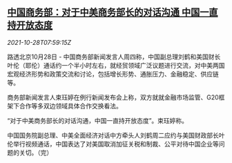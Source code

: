 <!--1635409862000-->
[中国商务部：对于中美商务部长的对话沟通 中国一直持开放态度](https://cn.reuters.com/article/china-usa-commerce-ministers-1028-thur-idCNKBS2HI0XL)
------

<div><i>2021-10-28T07:59:15Z</i></div><p>路透北京10月28日 - 中国商务部新闻发言人周四称，中国副总理刘鹤和美国财长叶伦（耶伦）通话约一个半小时左右，就经贸领域广泛议题进行交流，对中美两国宏观经济形势和政策交流和讨论，包括增长形势、通胀压力、金融稳定、供应链等。</p><p>商务部新闻发言人束珏婷在例行新闻发布会上称，双方就就金融市场监管、G20框架下合作等多双边领域具体合作交换看法。</p><p>“对于中美商务部长的对话沟通，中国一直持开放态度”。束珏婷称。</p><p>中国国务院副总理、中美全面经济对话中方牵头人刘鹤周二应约与美国财政部长叶伦举行视频通话，中国表达了对美国取消加征关税和制裁、公平对待中国企业等问题的关切。（完）</p>

